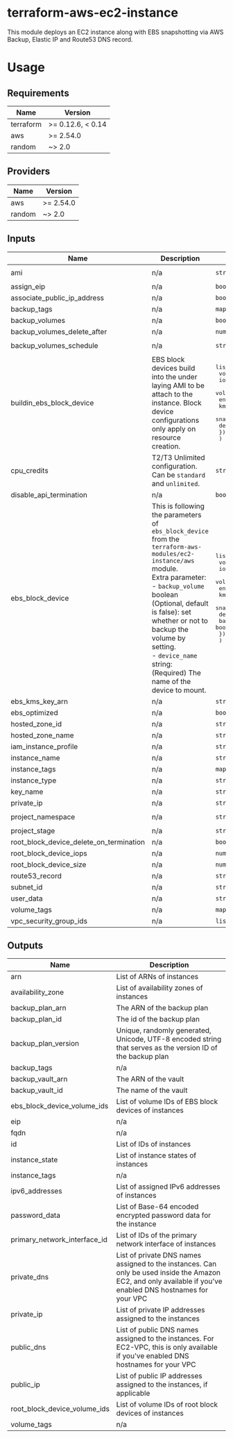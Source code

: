 # terraform-aws-ec2-instance

This module deploys an EC2 instance along with EBS snapshotting via AWS Backup, Elastic IP and Route53 DNS record.
# Usage
<!--- BEGIN_TF_DOCS --->
## Requirements

| Name | Version |
|------|---------|
| terraform | >= 0.12.6, < 0.14 |
| aws | >= 2.54.0 |
| random | ~> 2.0 |

## Providers

| Name | Version |
|------|---------|
| aws | >= 2.54.0 |
| random | ~> 2.0 |

## Inputs

| Name | Description | Type | Default | Required |
|------|-------------|------|---------|:--------:|
| ami | n/a | `string` | `"ami-0555c8a4c6ccc7aef"` | no |
| assign\_eip | n/a | `bool` | `false` | no |
| associate\_public\_ip\_address | n/a | `bool` | `false` | no |
| backup\_tags | n/a | `map` | `{}` | no |
| backup\_volumes | n/a | `bool` | `true` | no |
| backup\_volumes\_delete\_after | n/a | `number` | `30` | no |
| backup\_volumes\_schedule | n/a | `string` | `"cron(0 1 * * ? *)"` | no |
| buildin\_ebs\_block\_device | EBS block devices build into the under laying AMI to be attach to the instance. Block device configurations only apply on resource creation. | <pre>list(object({<br>    volume_size = number<br>    iops        = number<br>    volume_type = string<br>    encrypted   = bool<br>    kms_key_id  = string<br>    snapshot_id = string<br>    device_name = string<br>    })<br>  )</pre> | `[]` | no |
| cpu\_credits | T2/T3 Unlimited configuration. Can be `standard` and `unlimited`. | `string` | `"standard"` | no |
| disable\_api\_termination | n/a | `bool` | `true` | no |
| ebs\_block\_device | This is following the parameters of `ebs_block_device` from the `terraform-aws-modules/ec2-instance/aws` module.<br>Extra parameter:<br>- `backup_volume` boolean (Optional, default is false): set whether or not to backup the volume by setting.<br>- `device_name` string:  (Required) The name of the device to mount. | <pre>list(object({<br>    volume_size   = number<br>    iops          = number<br>    volume_type   = string<br>    encrypted     = bool<br>    kms_key_id    = string<br>    snapshot_id   = string<br>    device_name   = string<br>    backup_volume = bool<br>    })<br>  )</pre> | `[]` | no |
| ebs\_kms\_key\_arn | n/a | `string` | `""` | no |
| ebs\_optimized | n/a | `bool` | `null` | no |
| hosted\_zone\_id | n/a | `string` | `""` | no |
| hosted\_zone\_name | n/a | `string` | `""` | no |
| iam\_instance\_profile | n/a | `string` | `""` | no |
| instance\_name | n/a | `string` | `"ec2-instance"` | no |
| instance\_tags | n/a | `map` | `{}` | no |
| instance\_type | n/a | `string` | `"c4.large"` | no |
| key\_name | n/a | `string` | `""` | no |
| private\_ip | n/a | `string` | `""` | no |
| project\_namespace | n/a | `string` | `"terraform-aws-ec2-instance"` | no |
| project\_stage | n/a | `string` | `"dev"` | no |
| root\_block\_device\_delete\_on\_termination | n/a | `bool` | `true` | no |
| root\_block\_device\_iops | n/a | `number` | `null` | no |
| root\_block\_device\_size | n/a | `number` | `20` | no |
| route53\_record | n/a | `string` | `""` | no |
| subnet\_id | n/a | `string` | `""` | no |
| user\_data | n/a | `string` | `""` | no |
| volume\_tags | n/a | `map` | `{}` | no |
| vpc\_security\_group\_ids | n/a | `list` | `[]` | no |

## Outputs

| Name | Description |
|------|-------------|
| arn | List of ARNs of instances |
| availability\_zone | List of availability zones of instances |
| backup\_plan\_arn | The ARN of the backup plan |
| backup\_plan\_id | The id of the backup plan |
| backup\_plan\_version | Unique, randomly generated, Unicode, UTF-8 encoded string that serves as the version ID of the backup plan |
| backup\_tags | n/a |
| backup\_vault\_arn | The ARN of the vault |
| backup\_vault\_id | The name of the vault |
| ebs\_block\_device\_volume\_ids | List of volume IDs of EBS block devices of instances |
| eip | n/a |
| fqdn | n/a |
| id | List of IDs of instances |
| instance\_state | List of instance states of instances |
| instance\_tags | n/a |
| ipv6\_addresses | List of assigned IPv6 addresses of instances |
| password\_data | List of Base-64 encoded encrypted password data for the instance |
| primary\_network\_interface\_id | List of IDs of the primary network interface of instances |
| private\_dns | List of private DNS names assigned to the instances. Can only be used inside the Amazon EC2, and only available if you've enabled DNS hostnames for your VPC |
| private\_ip | List of private IP addresses assigned to the instances |
| public\_dns | List of public DNS names assigned to the instances. For EC2-VPC, this is only available if you've enabled DNS hostnames for your VPC |
| public\_ip | List of public IP addresses assigned to the instances, if applicable |
| root\_block\_device\_volume\_ids | List of volume IDs of root block devices of instances |
| volume\_tags | n/a |

<!--- END_TF_DOCS --->
